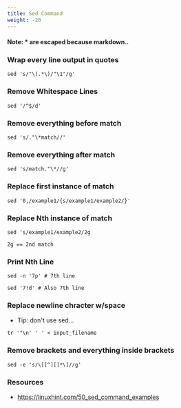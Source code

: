 ```yaml
---
title: Sed Command
weight: -20
---
```


#### Note: \* are escaped because markdown..

### Wrap every line output in quotes
```
sed 's/"\(.*\)/"\1"/g'
```

### Remove Whitespace Lines
```
sed '/^$/d'
```

### Remove everything before match
```
sed 's/."\*match//'
```

### Remove everything after match
```
sed 's/match."\*//g'
```

### Replace first instance of match
```
sed '0,/example1/{s/example1/example2/}'
```

### Replace Nth instance of match
```
sed 's/example1/example2/2g
```
```
2g == 2nd match
```

### Print Nth Line
```
sed -n '7p' # 7th line
```
```
sed '7!d' # Also 7th line
```

### Replace newline chracter w/space
- Tip: don't use sed...
```
tr '"\n' ' ' < input_filename
```

### Remove brackets and everything inside brackets
```
sed -e 's/\[[^][]*\]//g'
```

### Resources
- https://linuxhint.com/50_sed_command_examples

